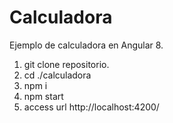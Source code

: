 # Calculadora
Ejemplo de calculadora en Angular 8.

1) git clone repositorio.
2) cd ./calculadora
3) npm i
4) npm start
5) access url http://localhost:4200/